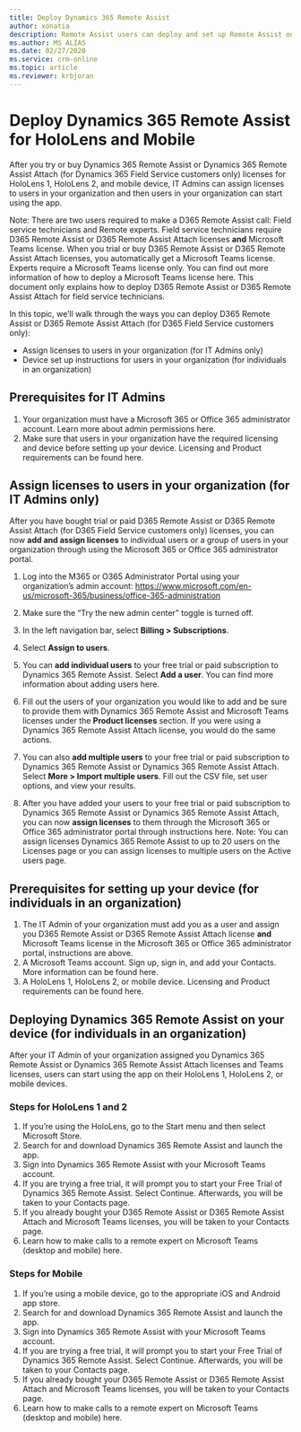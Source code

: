 ```yaml
---
title: Deploy Dynamics 365 Remote Assist
author: xonatia
description: Remote Assist users can deploy and set up Remote Assist on their devices. 
ms.author: MS ALIAS
ms.date: 02/27/2020
ms.service: crm-online
ms.topic: article
ms.reviewer: krbjoran
---
```

# Deploy Dynamics 365 Remote Assist for HoloLens and Mobile 

After you try or buy Dynamics 365 Remote Assist or Dynamics 365 Remote Assist Attach (for Dynamics 365 Field Service customers only) licenses for HoloLens 1, HoloLens 2, and mobile device, IT Admins can assign licenses to users in your organization and then users in your organization can start using the app.

Note: There are two users required to make a D365 Remote Assist call: Field service technicians and Remote experts. Field service technicians require D365 Remote Assist or D365 Remote Assist Attach licenses **and** Microsoft Teams license. When you trial or buy D365 Remote Assist or D365 Remote Assist Attach licenses, you automatically get a Microsoft Teams license. Experts require a Microsoft Teams license only. You can find out more information of how to deploy a Microsoft Teams license here. This document only explains how to deploy D365 Remote Assist or D365 Remote Assist Attach for field service technicians. 

In this topic, we’ll walk through the ways you can deploy D365 Remote Assist or D365 Remote Assist Attach (for D365 Field Service customers only): 
-	Assign licenses to users in your organization (for IT Admins only)
-	Device set up instructions for users in your organization (for individuals in an organization) 

## Prerequisites for IT Admins 
1. Your organization must have a Microsoft 365 or Office 365 administrator account. Learn more about admin permissions here. 
2. Make sure that users in your organization have the required licensing and device before setting up your device. Licensing and Product requirements can be found here.

## Assign licenses to users in your organization (for IT Admins only)

After you have bought trial or paid D365 Remote Assist or D365 Remote Assist Attach (for D365 Field Service customers only) licenses, you can now **add and assign licenses** to individual users or a group of users in your organization through using the Microsoft 365 or Office 365 administrator portal. 

1.	Log into the M365 or O365 Administrator Portal using your organization’s admin account: https://www.microsoft.com/en-us/microsoft-365/business/office-365-administration
 
2.	Make sure the “Try the new admin center” toggle is turned off.
  
3.	In the left navigation bar, select **Billing > Subscriptions**. 
 
4.	Select **Assign to users**. 
 
5.	You can **add individual users** to your free trial or paid subscription to Dynamics 365 Remote Assist. Select **Add a user**. You can find more information about adding users here.
 
6.	Fill out the users of your organization you would like to add and be sure to provide them with Dynamics 365 Remote Assist and Microsoft Teams licenses under the **Product licenses** section. If you were using a Dynamics 365 Remote Assist Attach license, you would do the same actions. 
 
7.	You can also **add multiple users** to your free trial or paid subscription to Dynamics 365 Remote Assist or Dynamics 365 Remote Assist Attach. Select **More > Import multiple users**. Fill out the CSV file, set user options, and view your results. 
 
8.	After you have added your users to your free trial or paid subscription to Dynamics 365 Remote Assist or Dynamics 365 Remote Assist Attach, you can now **assign licenses** to them through the Microsoft 365 or Office 365 administrator portal through instructions here. Note: You can assign licenses Dynamics 365 Remote Assist to up to 20 users on the Licenses page or you can assign licenses to multiple users on the Active users page. 

## Prerequisites for setting up your device (for individuals in an organization)
1. The IT Admin of your organization must add you as a user and assign you D365 Remote Assist or D365 Remote Assist Attach license **and** Microsoft Teams license in the Microsoft 365 or Office 365 administrator portal, instructions are above. 
2. A Microsoft Teams account. Sign up, sign in, and add your Contacts. More information can be found here. 
3. A HoloLens 1, HoloLens 2, or mobile device. Licensing and Product requirements can be found here.

## Deploying Dynamics 365 Remote Assist on your device (for individuals in an organization)

After your IT Admin of your organization assigned you Dynamics 365 Remote Assist or Dynamics 365 Remote Assist Attach licenses and Teams licenses, users can start using the app on their HoloLens 1, HoloLens 2, or mobile devices. 

### Steps for HoloLens 1 and 2
1.	If you’re using the HoloLens, go to the Start menu and then select Microsoft Store. 
2.	Search for and download Dynamics 365 Remote Assist and launch the app.
3.	Sign into Dynamics 365 Remote Assist with your Microsoft Teams account. 
4.	If you are trying a free trial, it will prompt you to start your Free Trial of Dynamics 365 Remote Assist. Select Continue. Afterwards, you will be taken to your Contacts page.  
5.	If you already bought your D365 Remote Assist or D365 Remote Assist Attach and Microsoft Teams licenses, you will be taken to your Contacts page.  
6.	Learn how to make calls to a remote expert on Microsoft Teams (desktop and mobile) here. 

### Steps for Mobile
1.	If you’re using a mobile device, go to the appropriate iOS and Android app store.
2.	Search for and download Dynamics 365 Remote Assist and launch the app.
3.	Sign into Dynamics 365 Remote Assist with your Microsoft Teams account. 
4.	If you are trying a free trial, it will prompt you to start your Free Trial of Dynamics 365 Remote Assist. Select Continue. Afterwards, you will be taken to your Contacts page.  
5.	If you already bought your D365 Remote Assist or D365 Remote Assist Attach and Microsoft Teams licenses, you will be taken to your Contacts page.  
6.	Learn how to make calls to a remote expert on Microsoft Teams (desktop and mobile) here. 
